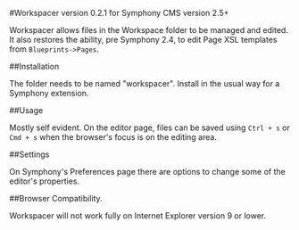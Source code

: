 #Workspacer version 0.2.1 for Symphony CMS version 2.5+

Workspacer allows files in the Workspace folder to be managed and edited. It also restores the ability, pre Symphony 2.4, to edit Page XSL templates from `Blueprints->Pages`.

##Installation

The folder needs to be named "workspacer". Install in the usual way for a Symphony extension.

##Usage

Mostly self evident. On the editor page, files can be saved using `Ctrl + s` or `Cmd + s` when the browser's focus is on the editing area.

##Settings

On Symphony's Preferences page there are options to change some of the editor's properties.

##Browser Compatibility.

Workspacer will not work fully on Internet Explorer version 9 or lower.